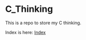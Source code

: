 # C_Thinking
This is a repo to store my C thinking.

Index is here: [Index](https://github.com/grislux55/C_Thinking/blob/master/index.md)
